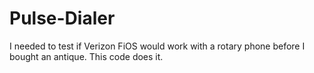 # Pulse-Dialer
I needed to test if Verizon FiOS would work with a rotary phone before I bought an antique.  This code does it.
